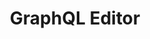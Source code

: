 ---
blog: https://blog.graphqleditor.com/
codehost: https://github.com/https://github.com/graphql-editor/graphql-editor
logohandle: graphqleditor
sort: graphqleditor
title: GraphQL Editor
website: https://graphqleditor.com/
---